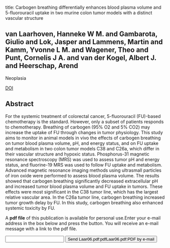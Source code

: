title: Carbogen breathing differentially enhances blood plasma volume and 5-fluorouracil uptake in two murine colon tumor models with a distinct vascular structure

## van Laarhoven, Hanneke W M. and Gambarota, Giulio and Lok, Jasper and Lammens, Martin and Kamm, Yvonne L M. and Wagener, Theo and Punt, Cornelis J A. and van der Kogel, Albert J. and Heerschap, Arend
Neoplasia

<a href="https://doi.org/10.1593/neo.06115">DOI</a>

## Abstract
For the systemic treatment of colorectal cancer, 5-fluorouracil (FU)-based chemotherapy is the standard. However, only a subset of patients responds to chemotherapy. Breathing of carbogen (95% O2 and 5% CO2) may increase the uptake of FU through changes in tumor physiology. This study aims to monitor in animal models in vivo the effects of carbogen breathing on tumor blood plasma volume, pH, and energy status, and on FU uptake and metabolism in two colon tumor models C38 and C26a, which differ in their vascular structure and hypoxic status. Phosphorus-31 magnetic resonance spectroscopy (MRS) was used to assess tumor pH and energy status, and fluorine-19 MRS was used to follow FU uptake and metabolism. Advanced magnetic resonance imaging methods using ultrasmall particles of iron oxide were performed to assess blood plasma volume. The results showed that carbogen breathing significantly decreased extracellular pH and increased tumor blood plasma volume and FU uptake in tumors. These effects were most significant in the C38 tumor line, which has the largest relative vascular area. In the C26a tumor line, carbogen breathing increased tumor growth delay by FU. In this study, carbogen breathing also enhanced systemic toxicity by FU.

A <b>pdf file</b> of this publication is available for personal use.Enter your e-mail address in the box below and press the button. You will receive an e-mail message with a link to the pdf file.
<form action="sender.php">  <input type="text" name="email">  <input type="submit" value="Send Laar06.pdf:pdfLaar06.pdf:PDF by e-mail"></form>